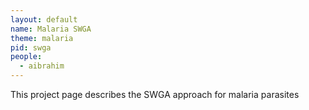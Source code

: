 ```yaml
---
layout: default
name: Malaria SWGA
theme: malaria
pid: swga
people:
  - aibrahim
---
```


This project page describes the SWGA approach for malaria parasites

